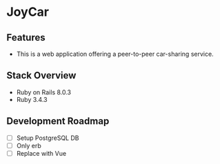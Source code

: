 # JoyCar

## Features
- This is a web application offering a peer-to-peer car-sharing service.

## Stack Overview
- Ruby on Rails 8.0.3
- Ruby 3.4.3

## Development Roadmap
- [ ] Setup PostgreSQL DB
- [ ] Only erb
- [ ] Replace with Vue
